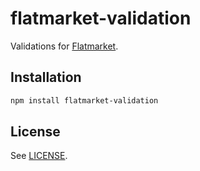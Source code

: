 # flatmarket-validation

Validations for [Flatmarket](https://github.com/christophercliff/flatmarket).

## Installation

```sh
npm install flatmarket-validation
```

## License

See [LICENSE](https://github.com/christophercliff/flatmarket/blob/master/LICENSE.md).
